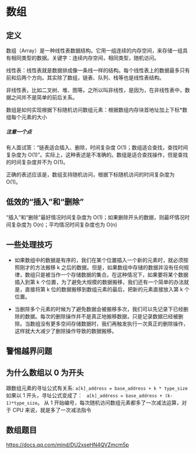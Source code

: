 # 数组

## 定义

数组（Array）是一种线性表数据结构。它用一组连续的内存空间，来存储一组具有相同类型的数据。关键字：连续内存空间，相同类型，随机访问。

线性表：线性表就是数据排成像一条线一样的结构。每个线性表上的数据最多只有前和后两个方向。其实除了数组，链表、队列、栈等也是线性表结构。

非线性表，比如二叉树、堆、图等。之所以叫非线性，是因为，在非线性表中，数据之间并不是简单的前后关系。

数组是如何实现根据下标随机访问数组元素：根据数组内存块首地址加上下标\*数组每个元素的大小

##### 注意一个点

有人面试答：“链表适合插入、删除，时间复杂度 O(1)；数组适合查找，查找时间复杂度为 O(1)”。实际上，这种表述是不准确的。数组是适合查找操作，但是查找的时间复杂度并不为 O(1)。

正确的表述应该是，数组支持随机访问，根据下标随机访问的时间复杂度为 O(1)。

## 低效的“插入”和“删除”

“插入”和“删除”最好情况时间复杂度为 O(1)；如果删除开头的数据，则最坏情况时间复杂度为 O(n)；平均情况时间复杂度也为 O(n)

## 一些处理技巧

- 如果数组中的数据是有序的，我们在某个位置插入一个新的元素时，就必须按照刚才的方法搬移 k 之后的数据。但是，如果数组中存储的数据并没有任何规律，数组只是被当作一个存储数据的集合。在这种情况下，如果要将某个数据插入到第 k 个位置，为了避免大规模的数据搬移，我们还有一个简单的办法就是，直接将第 k 位的数据搬移到数组元素的最后，把新的元素直接放入第 k 个位置。

- 当删除多个元素的时候为了避免数据会被搬移多次，我们可以先记录下已经删除的数据。每次的删除操作并不是真正地搬移数据，只是记录数据已经被删除。当数组没有更多空间存储数据时，我们再触发执行一次真正的删除操作，这样就大大减少了删除操作导致的数据搬移。

## 警惕越界问题

## 为什么数组以 0 为开头

跟数组元素的寻址公式有关系:
`a[k]_address = base_address + k * type_size`
如果以 1 开头，寻址公式变成了：
` a[k]_address = base_address + (k-1)*type_size`。
从 1 开始编号，每次随机访问数组元素都多了一次减法运算，对于 CPU 来说，就是多了一次减法指令

## 数组题目

https://docs.qq.com/mind/DU2xseHN4QVZmcm5p
